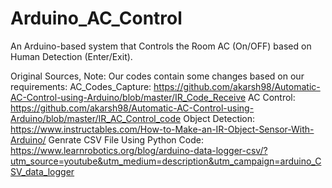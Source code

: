 # Arduino_AC_Control
An Arduino-based system that Controls the Room AC (On/OFF) based on Human Detection (Enter/Exit).


Original Sources, Note: Our codes contain some changes based on our requirements:
AC_Codes_Capture:
https://github.com/akarsh98/Automatic-AC-Control-using-Arduino/blob/master/IR_Code_Receive
AC Control:
https://github.com/akarsh98/Automatic-AC-Control-using-Arduino/blob/master/IR_AC_Control_code
Object Detection:
https://www.instructables.com/How-to-Make-an-IR-Object-Sensor-With-Arduino/
Genrate CSV File Using Python Code:
https://www.learnrobotics.org/blog/arduino-data-logger-csv/?utm_source=youtube&utm_medium=description&utm_campaign=arduino_CSV_data_logger

